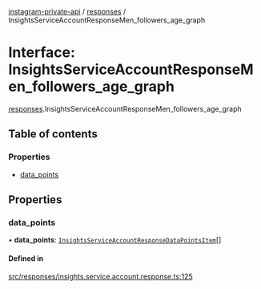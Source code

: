 [instagram-private-api](../../README.md) / [responses](../../modules/responses.md) / InsightsServiceAccountResponseMen_followers_age_graph

# Interface: InsightsServiceAccountResponseMen\_followers\_age\_graph

[responses](../../modules/responses.md).InsightsServiceAccountResponseMen_followers_age_graph

## Table of contents

### Properties

- [data\_points](InsightsServiceAccountResponseMen_followers_age_graph.md#data_points)

## Properties

### data\_points

• **data\_points**: [`InsightsServiceAccountResponseDataPointsItem`](InsightsServiceAccountResponseDataPointsItem.md)[]

#### Defined in

[src/responses/insights.service.account.response.ts:125](https://github.com/Nerixyz/instagram-private-api/blob/4971f34/src/responses/insights.service.account.response.ts#L125)
